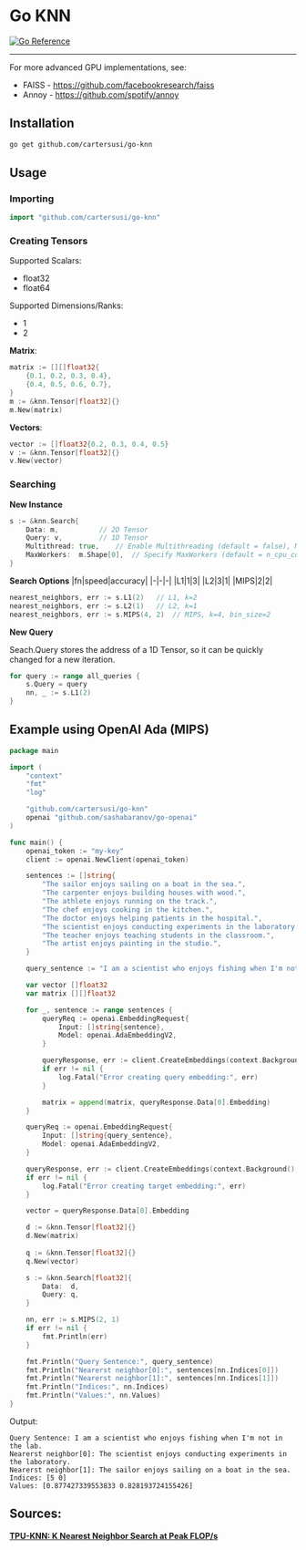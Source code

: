 # Go KNN
[![Go Reference](https://pkg.go.dev/badge/github.com/cartersusi/go-knn.svg)](https://pkg.go.dev/github.com/cartersusi/go-knn)

---

For more advanced GPU implementations, see:
* FAISS - https://github.com/facebookresearch/faiss
* Annoy - https://github.com/spotify/annoy

## Installation
```sh
go get github.com/cartersusi/go-knn
```

## Usage
### Importing
```go 
import "github.com/cartersusi/go-knn"
```

### Creating Tensors
Supported Scalars:
* float32
* float64

Supported Dimensions/Ranks:
* 1
* 2

**Matrix**:
```go
matrix := [][]float32{
	{0.1, 0.2, 0.3, 0.4},
	{0.4, 0.5, 0.6, 0.7},
}
m := &knn.Tensor[float32]{}
m.New(matrix)
```

**Vectors**:
```go
vector := []float32{0.2, 0.3, 0.4, 0.5}
v := &knn.Tensor[float32]{}
v.New(vector)
```

### Searching
**New Instance**
```go
s := &knn.Search{
	Data: m,		  // 2D Tensor 
	Query: v,		  // 1D Tensor
	Multithread: true,	  // Enable Multithreading (default = false), MIPS not supported
	MaxWorkers:  m.Shape[0],  // Specify MaxWorkers (default = n_cpu_cores)
}
```

**Search Options**
|fn|speed|accuracy|
|-|-|-|
|L1|1|3|
|L2|3|1|
|MIPS|2|2|
```go
nearest_neighbors, err := s.L1(2) 	// L1, k=2
nearest_neighbors, err := s.L2(1) 	// L2, k=1
nearest_neighbors, err := s.MIPS(4, 2) 	// MIPS, k=4, bin_size=2
```

**New Query**

Seach.Query stores the address of a 1D Tensor, so it can be quickly changed for a new iteration.
```go
for query := range all_queries {
	s.Query = query
	nn, _ := s.L1(2)
}
```

## Example using OpenAI Ada (MIPS)
```go
package main

import (
	"context"
	"fmt"
	"log"

	"github.com/cartersusi/go-knn"
	openai "github.com/sashabaranov/go-openai"
)

func main() {
	openai_token := "my-key"
	client := openai.NewClient(openai_token)

	sentences := []string{
		"The sailor enjoys sailing on a boat in the sea.",
		"The carpenter enjoys building houses with wood.",
		"The athlete enjoys running on the track.",
		"The chef enjoys cooking in the kitchen.",
		"The doctor enjoys helping patients in the hospital.",
		"The scientist enjoys conducting experiments in the laboratory.",
		"The teacher enjoys teaching students in the classroom.",
		"The artist enjoys painting in the studio.",
	}

	query_sentence := "I am a scientist who enjoys fishing when I'm not in the lab."

	var vector []float32
	var matrix [][]float32

	for _, sentence := range sentences {
		queryReq := openai.EmbeddingRequest{
			Input: []string{sentence},
			Model: openai.AdaEmbeddingV2,
		}

		queryResponse, err := client.CreateEmbeddings(context.Background(), queryReq)
		if err != nil {
			log.Fatal("Error creating query embedding:", err)
		}

		matrix = append(matrix, queryResponse.Data[0].Embedding)
	}

	queryReq := openai.EmbeddingRequest{
		Input: []string{query_sentence},
		Model: openai.AdaEmbeddingV2,
	}

	queryResponse, err := client.CreateEmbeddings(context.Background(), queryReq)
	if err != nil {
		log.Fatal("Error creating target embedding:", err)
	}

	vector = queryResponse.Data[0].Embedding

	d := &knn.Tensor[float32]{}
	d.New(matrix)
	
	q := &knn.Tensor[float32]{}
	q.New(vector)

	s := &knn.Search[float32]{
		Data:  d,
		Query: q,
	}

	nn, err := s.MIPS(2, 1)
	if err != nil {
		fmt.Println(err)
	}

	fmt.Println("Query Sentence:", query_sentence)
	fmt.Println("Nearerst neighbor[0]:", sentences[nn.Indices[0]])
	fmt.Println("Nearerst neighbor[1]:", sentences[nn.Indices[1]])
	fmt.Println("Indices:", nn.Indices)
	fmt.Println("Values:", nn.Values)
}
```
Output:
```
Query Sentence: I am a scientist who enjoys fishing when I'm not in the lab.
Nearerst neighbor[0]: The scientist enjoys conducting experiments in the laboratory.
Nearerst neighbor[1]: The sailor enjoys sailing on a boat in the sea.
Indices: [5 0]
Values: [0.877427339553833 0.828193724155426]
```

## Sources:
**[TPU-KNN: K Nearest Neighbor Search at Peak FLOP/s](https://arxiv.org/abs/2206.14286)**
